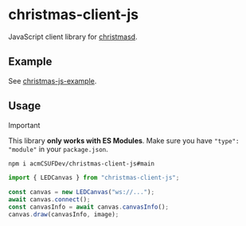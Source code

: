 # christmas-client-js

JavaScript client library for
[christmasd](https://github.com/acmCSUFDev/christmasd).

## Example

See [christmas-js-example](https://github.com/acmCSUFDev/christmas-js-example).

## Usage

> [!IMPORTANT]
> This library **only works with ES Modules**. Make sure you have
> `"type": "module"` in your `package.json`.

```sh
npm i acmCSUFDev/christmas-client-js#main
```

```js
import { LEDCanvas } from "christmas-client-js";

const canvas = new LEDCanvas("ws://...");
await canvas.connect();
const canvasInfo = await canvas.canvasInfo();
canvas.draw(canvasInfo, image);
```
